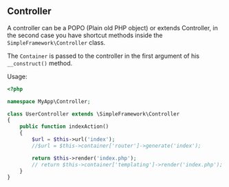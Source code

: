 ## Controller

A controller can be a POPO (Plain old PHP object) or extends Controller, in the second case you have shortcut methods inside the `SimpleFramework\Controller` class.

The `Container` is passed to the controller in the first argument of his `__construct()` method.

Usage:

```php
<?php

namespace MyApp\Controller;

class UserController extends \SimpleFramework\Controller
{
    public function indexAction()
    {
        $url = $this->url('index');
        //$url = $this->container['router']->generate('index');

        return $this->render('index.php');
        // return $this->container['templating']->render('index.php');
    }
}
```


